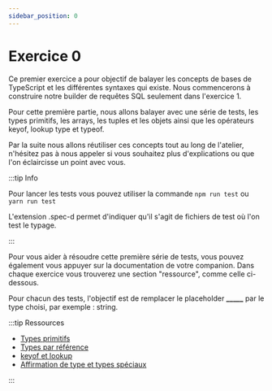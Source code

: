 ```yaml
---
sidebar_position: 0
---
```


# Exercice 0

Ce premier exercice a pour objectif de balayer les concepts de bases de TypeScript et les différentes syntaxes qui existe. Nous commencerons à construire notre builder de requêtes SQL seulement dans l'exercice 1.

Pour cette première partie, nous allons balayer avec une série de tests, les types primitifs, les arrays, les tuples et les objets ainsi que les opérateurs keyof, lookup type et typeof.

Par la suite nous allons réutiliser ces concepts tout au long de l'atelier, n'hésitez pas à nous appeler si vous souhaitez plus d'explications ou que l'on éclaircisse un point avec vous.

:::tip Info

Pour lancer les tests vous pouvez utiliser la commande `npm run test` ou `yarn run test`

L'extension .spec-d permet d'indiquer qu'il s'agit de fichiers de test où l'on test le typage.

:::

Pour vous aider à résoudre cette première série de tests, vous pouvez également vous appuyer sur la documentation de votre companion. Dans chaque exercice vous trouverez une section "ressource", comme celle ci-dessous.

Pour chacun des tests, l'objectif est de remplacer le placeholder **\_\_\_\_\_** par le type choisi, par exemple : string.

:::tip Ressources

- [Types primitifs](../typescript/types-primitifs.md)
- [Types par référence](../typescript/types-par-references.md)
- [keyof et lookup](../typescript/keyof-lookup.md)
- [Affirmation de type et types spéciaux](../typescript/types-speciaux-affirmation-de-types.md)

:::

